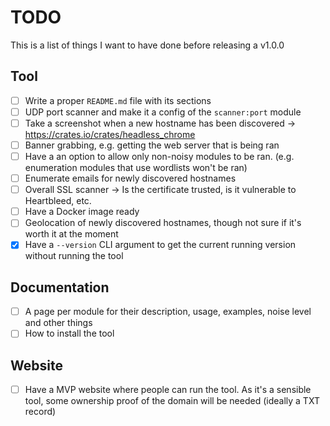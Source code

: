 # TODO

This is a list of things I want to have done before releasing a v1.0.0

## Tool
- [ ] Write a proper `README.md` file with its sections
- [ ] UDP port scanner and make it a config of the `scanner:port` module
- [ ] Take a screenshot when a new hostname has been discovered -> https://crates.io/crates/headless_chrome
- [ ] Banner grabbing, e.g. getting the web server that is being ran
- [ ] Have a an option to allow only non-noisy modules to be ran. (e.g. enumeration modules that use wordlists won't be ran)
- [ ] Enumerate emails for newly discovered hostnames
- [ ] Overall SSL scanner -> Is the certificate trusted, is it vulnerable to Heartbleed, etc.
- [ ] Have a Docker image ready
- [ ] Geolocation of newly discovered hostnames, though not sure if it's worth it at the moment
- [X] Have a `--version` CLI argument to get the current running version without running the tool

## Documentation
- [ ] A page per module for their description, usage, examples, noise level and other things
- [ ] How to install the tool

## Website
- [ ] Have a MVP website where people can run the tool. As it's a sensible tool, some ownership proof of the domain will be needed (ideally a TXT record)
